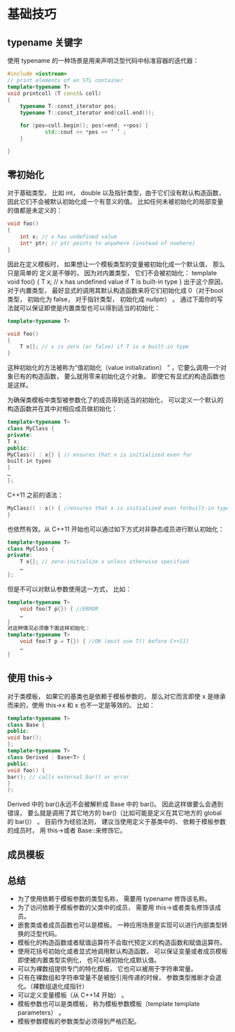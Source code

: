 # 基础技巧

## typename 关键字

使用 typename 的一种场景是用来声明泛型代码中标准容器的迭代器：
```c++
#include <iostream>
// print elements of an STL container
template<typename T>
void printcoll (T const& coll)
{
    typename T::const_iterator pos; 
    typename T::const_iterator end(coll.end()); 

    for (pos=coll.begin(); pos!=end; ++pos) {
            std::cout << *pos << ’ ’ ;
    }

}
```

## 零初始化

对于基础类型， 比如 int， double 以及指针类型，由于它们没有默认构造函数，因此它们不会被默认初始化成一个有意义的值。 比如任何未被初始化的局部变量的值都是未定义的：

```c++
void foo()
{
    int x; // x has undefined value
    int* ptr; // ptr points to anywhere (instead of nowhere)
}
```
因此在定义模板时， 如果想让一个模板类型的变量被初始化成一个默认值， 那么只是简单的
定义是不够的， 因为对内置类型， 它们不会被初始化：
template<typename T>
void foo()
{
    T x; // x has undefined value if T is built-in type
}
出于这个原因， 对于内置类型， 最好显式的调用其默认构造函数来将它们初始化成 0（对于bool 类型， 初始化为 false， 对于指针类型， 初始化成 nullptr） 。 通过下面你的写法就可以保证即使是内置类型也可以得到适当的初始化：
```c++
template<typename T>

void foo()
{
    T x{}; // x is zero (or false) if T is a built-in type
}
```
这种初始化的方法被称为“值初始化（value initialization） ” ，它要么调用一个对象已有的构造函数， 要么就用零来初始化这个对象。 即使它有显式的构造函数也是这样。

为确保类模板中类型被参数化了的成员得到适当的初始化， 可以定义一个默认的构造函数并在其中对相应成员做初始化：

```c++
template<typename T>
class MyClass {
private:
T x;
public:
MyClass() : x{} { // ensures that x is initialized even for
built-in types
}
…
};
```

C++11 之前的语法：
```c++
MyClass() : x() { //ensures that x is initialized even forbuilt-in types
}
```

也依然有效。从 C++11 开始也可以通过如下方式对非静态成员进行默认初始化：

```c++
template<typename T>
class MyClass {
private:
    T x{}; // zero-initialize x unless otherwise specified
    …
};
```
但是不可以对默认参数使用这一方式， 比如：
```c++
template<typename T>
    void foo(T p{}) { //ERROR
    …
}
对这种情况必须像下面这样初始化：
template<typename T>
    void foo(T p = T{}) { //OK (must use T() before C++11)
    …
}
```

## 使用 this->

对于类模板， 如果它的基类也是依赖于模板参数的， 那么对它而言即使 x 是继承而来的，使用 this->x 和 x 也不一定是等效的。 比如：
```c++
template<typename T>
class Base {
public:
void bar();
};
template<typename T>
class Derived : Base<T> {
public:
void foo() {
bar(); // calls external bar() or error
}
};
```
Derived 中的 bar()永远不会被解析成 Base 中的 bar()。 因此这样做要么会遇到错误， 要么就是调用了其它地方的 bar()（比如可能是定义在其它地方的 global 的 bar()） 。
目前作为经验法则， 建议当使用定义于基类中的、 依赖于模板参数的成员时， 用 this->或者 Base<T>::来修饰它。

## 成员模板

## 总结
* 为了使用依赖于模板参数的类型名称， 需要用 typename 修饰该名称。
* 为了访问依赖于模板参数的父类中的成员， 需要用 this->或者类名修饰该成员。
* 嵌套类或者成员函数也可以是模板。 一种应用场景是实现可以进行内部类型转换的泛型代码。
* 模板化的构造函数或者赋值运算符不会取代预定义的构造函数和赋值运算符。
* 使用花括号初始化或者显式地调用默认构造函数， 可以保证变量或者成员模板即使被内置类型实例化， 也可以被初始化成默认值。
* 可以为裸数组提供专门的特化模板， 它也可以被用于字符串常量。
* 只有在裸数组和字符串常量不是被按引用传递的时候， 参数类型推断才会退化。（裸数组退化成指针）
* 可以定义变量模板（从 C++14 开始） 。
* 模板参数也可以是类模板， 称为模板参数模板（template template parameters） 。
* 模板参数模板的参数类型必须得到严格匹配。
